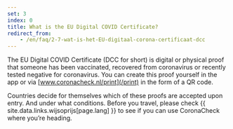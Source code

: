 ```yaml
---
set: 3
index: 0
title: What is the EU Digital COVID Certificate?
redirect_from:
    - /en/faq/2-7-wat-is-het-EU-digitaal-corona-certificaat-dcc
---
```

The EU Digital COVID Certificate (DCC for short) is digital or physical proof that someone has been vaccinated, recovered from coronavirus or recently tested negative for coronavirus. You can create this proof yourself in the app or via [www.coronacheck.nl/print](/print)  in the form of a QR code.

Countries decide for themselves which of these proofs are accepted upon entry. And under what conditions. Before you travel, please check {{ site.data.links.wijsoprijs[page.lang] }} to see if you can use CoronaCheck where you’re heading.
